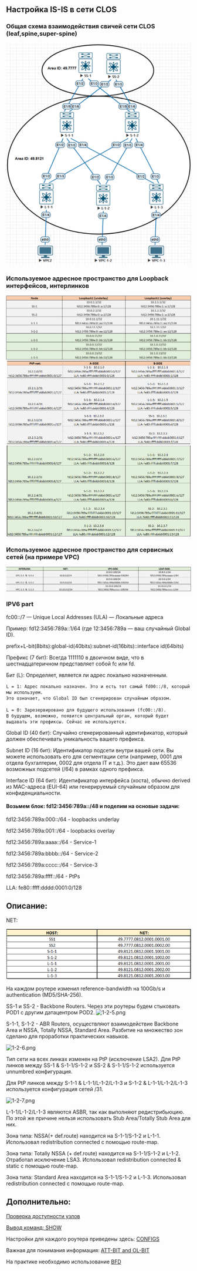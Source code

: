 ## Настройка IS-IS в сети CLOS

### Общая схема взаимодействия свичей сети CLOS (leaf,spine,super-spine) 

![3-1-1.png](3-1-1.png)


### Используемое адресное пространство для Loopback интерфейсов, интерлинков

![3-1-2.png](3-1-2.png)
![3-1-3.png](3-1-3.png)
![3-1-4.png](3-1-4.png)

### Используемое адресное пространство для сервисных сетей (на примере VPC)
![3-1-5.png](3-1-5.png)

### IPV6 part
fc00::/7 — Unique Local Addresses (ULA) — Локальные адреса

Пример: fd12:3456:789a::1/64 (где 12:3456:789a — ваш случайный Global ID).

prefix+L-bit(8bits):global-id(40bits):subnet-id(16bits)::interface id(64bits)

Префикс (7 бит): Всегда 1111110 в двоичном виде, что в шестнадцатеричном представляет собой fc или fd.

Бит (L): Определяет, является ли адрес локально назначенным.

    L = 1: Адрес локально назначен. Это и есть тот самый fd00::/8, который мы используем. 
	Это означает, что Global ID был сгенерирован случайным образом.
    
    L = 0: Зарезервировано для будущего использования (fc00::/8). 
	В будущем, возможно, появится центральный орган, который будет выдавать эти префиксы. Сейчас не используется.
	
Global ID (40 бит): Случайно сгенерированный идентификатор, который должен обеспечивать уникальность вашего префикса.

Subnet ID (16 бит): Идентификатор подсети внутри вашей сети. Вы можете использовать его для сегментации сети (например, 0001 для отдела бухгалтерии, 0002 для отдела IT и т.д.). 
                    Это дает вам 65536 возможных подсетей (/64) в рамках одного префикса.
                    
Interface ID (64 бит): Идентификатор интерфейса (хоста), обычно derived из MAC-адреса (EUI-64) или генерируемый случайным образом для конфиденциальности.

#### Возьмем блок: fd12:3456:789a::/48 и поделим на основые задачи:

fd12:3456:789a:000::/64 - loopbacks underlay

fd12:3456:789a:001::/64 - loopbacks overlay

fd12:3456:789a:aaaa::/64 - Service-1

fd12:3456:789a:bbbb::/64 - Service-2

fd12:3456:789a:cccc::/64 - Service-3

fd12:3456:789a:ffff::/64 - PtPs

LLA: fe80::ffff:dddd:0001:0/128


## Описание:

NET:

![3-1-6.png](3-1-6.png)

На каждом роутере изменил reference-bandwidth на 100Gb/s и authentication (MD5/SHA-256).

SS-1 и SS-2 - Backbone Routers.  Через эти роутеры будем стыковать POD1 с другим датацентром POD2.
![1-2-5.png](1-2-5.png)

S-1-1, S-1-2 - ABR Routers, осуществляют взаимодействие Backbone Area и NSSA, Totally NSSA, Standard Area.
 Разбитие на множество зон сделано для проработки практических навыков. 
 
![1-2-6.png](1-2-6.png)

Тип сети на всех линках изменен на PtP (исключение LSA2). Для PtP линков между SS-1 & S-1-1/S-1-2 и SS-2 & S-1-1/S-1-2 используется unnumbred конфигурация.

Для PtP линков между S-1-1 & L-1-1/L-1-2/L-1-3 и S-1-2 & L-1-1/L-1-2/L-1-3 используется конфигурация сетей /31.


![1-2-7.png](1-2-7.png)

L-1-1/L-1-2/L-1-3 являются ASBR, так как выполняют редистрибьюцию. По этой же причине нельзя использовать Stub Area/Totally Stub Area для них.

Зона типа: NSSA(+ def.route) находится на S-1-1/S-1-2 и L-1-1.  Использовал redistribution connected с помощью route-map.

Зона типа: Totally NSSA (+ def.route) находится на S-1-1/S-1-2 и L-1-2. Отработал исключение LSA3.  Использовал redistribution connected & static с помощью route-map.

Зона типа: Standard Area находится на S-1-1/S-1-2 и L-1-3.  Использовал redistribution connected с помощью route-map.


## Дополнительно:
[Проверка доступности узлов](https://github.com/dknet77/VxLAN/blob/main/LABS/1-3/OUTPUT/IP-CONNECTIVITY.txt)

[Вывод команд: SHOW ](https://github.com/dknet77/VxLAN/tree/main/LABS/1-3/OUTPUT)

Настройки для каждого роутера приведены здесь: [CONFIGS](https://github.com/dknet77/VxLAN/tree/main/LABS/1-3/CONFIGS)

Важная для понимания информация: [ATT-BIT and OL-BIT](https://github.com/dknet77/VxLAN/tree/main/LABS/1-3/APPENDIX/ATT_OL-bit.txt)

На практике необходимо использование [BFD](https://github.com/dknet77/VxLAN/tree/main/LABS/1-3/APPENDIX/IS-IS_BFD.txt)

